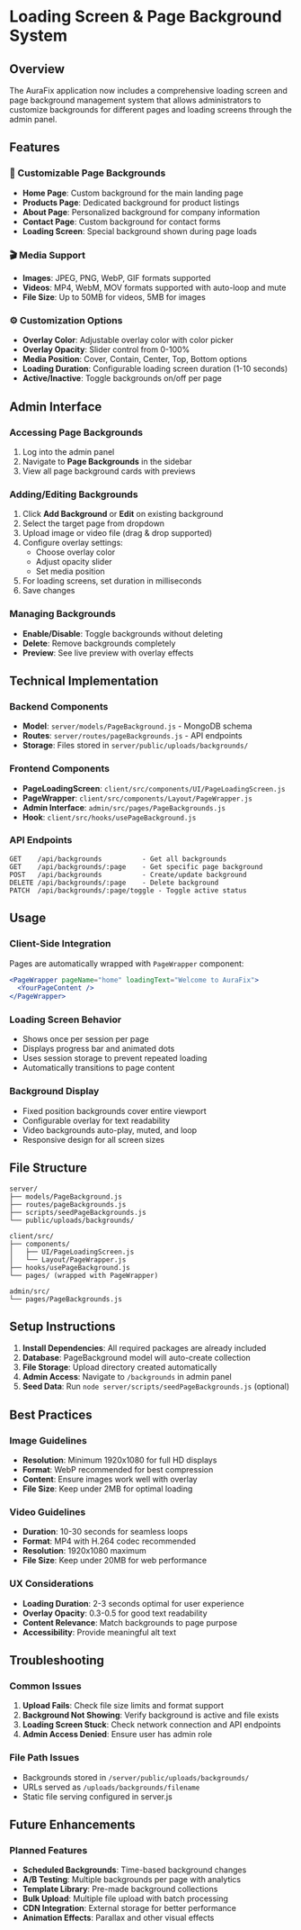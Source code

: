 # Loading Screen & Page Background System

## Overview

The AuraFix application now includes a comprehensive loading screen and page background management system that allows administrators to customize backgrounds for different pages and loading screens through the admin panel.

## Features

### 🎨 Customizable Page Backgrounds
- **Home Page**: Custom background for the main landing page
- **Products Page**: Dedicated background for product listings
- **About Page**: Personalized background for company information
- **Contact Page**: Custom background for contact forms
- **Loading Screen**: Special background shown during page loads

### 🎬 Media Support
- **Images**: JPEG, PNG, WebP, GIF formats supported
- **Videos**: MP4, WebM, MOV formats supported with auto-loop and mute
- **File Size**: Up to 50MB for videos, 5MB for images

### ⚙️ Customization Options
- **Overlay Color**: Adjustable overlay color with color picker
- **Overlay Opacity**: Slider control from 0-100%
- **Media Position**: Cover, Contain, Center, Top, Bottom options
- **Loading Duration**: Configurable loading screen duration (1-10 seconds)
- **Active/Inactive**: Toggle backgrounds on/off per page

## Admin Interface

### Accessing Page Backgrounds
1. Log into the admin panel
2. Navigate to **Page Backgrounds** in the sidebar
3. View all page background cards with previews

### Adding/Editing Backgrounds
1. Click **Add Background** or **Edit** on existing background
2. Select the target page from dropdown
3. Upload image or video file (drag & drop supported)
4. Configure overlay settings:
   - Choose overlay color
   - Adjust opacity slider
   - Set media position
5. For loading screens, set duration in milliseconds
6. Save changes

### Managing Backgrounds
- **Enable/Disable**: Toggle backgrounds without deleting
- **Delete**: Remove backgrounds completely
- **Preview**: See live preview with overlay effects

## Technical Implementation

### Backend Components
- **Model**: `server/models/PageBackground.js` - MongoDB schema
- **Routes**: `server/routes/pageBackgrounds.js` - API endpoints
- **Storage**: Files stored in `server/public/uploads/backgrounds/`

### Frontend Components
- **PageLoadingScreen**: `client/src/components/UI/PageLoadingScreen.js`
- **PageWrapper**: `client/src/components/Layout/PageWrapper.js`
- **Admin Interface**: `admin/src/pages/PageBackgrounds.js`
- **Hook**: `client/src/hooks/usePageBackground.js`

### API Endpoints
```
GET    /api/backgrounds          - Get all backgrounds
GET    /api/backgrounds/:page    - Get specific page background
POST   /api/backgrounds          - Create/update background
DELETE /api/backgrounds/:page    - Delete background
PATCH  /api/backgrounds/:page/toggle - Toggle active status
```

## Usage

### Client-Side Integration
Pages are automatically wrapped with `PageWrapper` component:

```jsx
<PageWrapper pageName="home" loadingText="Welcome to AuraFix">
  <YourPageContent />
</PageWrapper>
```

### Loading Screen Behavior
- Shows once per session per page
- Displays progress bar and animated dots
- Uses session storage to prevent repeated loading
- Automatically transitions to page content

### Background Display
- Fixed position backgrounds cover entire viewport
- Configurable overlay for text readability
- Video backgrounds auto-play, muted, and loop
- Responsive design for all screen sizes

## File Structure
```
server/
├── models/PageBackground.js
├── routes/pageBackgrounds.js
├── scripts/seedPageBackgrounds.js
└── public/uploads/backgrounds/

client/src/
├── components/
│   ├── UI/PageLoadingScreen.js
│   └── Layout/PageWrapper.js
├── hooks/usePageBackground.js
└── pages/ (wrapped with PageWrapper)

admin/src/
└── pages/PageBackgrounds.js
```

## Setup Instructions

1. **Install Dependencies**: All required packages are already included
2. **Database**: PageBackground model will auto-create collection
3. **File Storage**: Upload directory created automatically
4. **Admin Access**: Navigate to `/backgrounds` in admin panel
5. **Seed Data**: Run `node server/scripts/seedPageBackgrounds.js` (optional)

## Best Practices

### Image Guidelines
- **Resolution**: Minimum 1920x1080 for full HD displays
- **Format**: WebP recommended for best compression
- **Content**: Ensure images work well with overlay
- **File Size**: Keep under 2MB for optimal loading

### Video Guidelines
- **Duration**: 10-30 seconds for seamless loops
- **Format**: MP4 with H.264 codec recommended
- **Resolution**: 1920x1080 maximum
- **File Size**: Keep under 20MB for web performance

### UX Considerations
- **Loading Duration**: 2-3 seconds optimal for user experience
- **Overlay Opacity**: 0.3-0.5 for good text readability
- **Content Relevance**: Match backgrounds to page purpose
- **Accessibility**: Provide meaningful alt text

## Troubleshooting

### Common Issues
1. **Upload Fails**: Check file size limits and format support
2. **Background Not Showing**: Verify background is active and file exists
3. **Loading Screen Stuck**: Check network connection and API endpoints
4. **Admin Access Denied**: Ensure user has admin role

### File Path Issues
- Backgrounds stored in `/server/public/uploads/backgrounds/`
- URLs served as `/uploads/backgrounds/filename`
- Static file serving configured in server.js

## Future Enhancements

### Planned Features
- **Scheduled Backgrounds**: Time-based background changes
- **A/B Testing**: Multiple backgrounds per page with analytics
- **Template Library**: Pre-made background collections
- **Bulk Upload**: Multiple file upload with batch processing
- **CDN Integration**: External storage for better performance
- **Animation Effects**: Parallax and other visual effects
